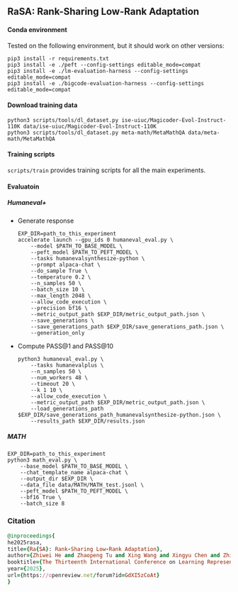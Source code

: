 ## RaSA: Rank-Sharing Low-Rank Adaptation



#### Conda environment

Tested on the following environment, but it should work on other versions:

```shell
pip3 install -r requirements.txt
pip3 install -e ./peft --config-settings editable_mode=compat
pip3 install -e ./lm-evaluation-harness --config-settings editable_mode=compat
pip3 install -e ./bigcode-evaluation-harness --config-settings editable_mode=compat
```



#### Download training data

```shell
python3 scripts/tools/dl_dataset.py ise-uiuc/Magicoder-Evol-Instruct-110K data/ise-uiuc/Magicoder-Evol-Instruct-110K
python3 scripts/tools/dl_dataset.py meta-math/MetaMathQA data/meta-math/MetaMathQA
```



#### Training scripts

`scripts/train` provides training scripts for all the main experiments.



#### Evaluatoin

##### Humaneval+

- Generate response

  ```shell
  EXP_DIR=path_to_this_experiment
  accelerate launch --gpu_ids 0 humaneval_eval.py \
      --model $PATH_TO_BASE_MODEL \
      --peft_model $PATH_TO_PEFT_MODEL \
      --tasks humanevalsynthesize-python \
      --prompt alpaca-chat \
      --do_sample True \
      --temperature 0.2 \
      --n_samples 50 \
      --batch_size 10 \
      --max_length 2048 \
      --allow_code_execution \
      --precision bf16 \
      --metric_output_path $EXP_DIR/metric_output_path.json \
      --save_generations \
      --save_generations_path $EXP_DIR/save_generations_path.json \
      --generation_only
  ```

- Compute PASS@1 and PASS@10

  ```SHELL
  python3 humaneval_eval.py \
      --tasks humanevalplus \
      --n_samples 50 \
      --num_workers 48 \
      --timeout 20 \
      --k 1 10 \
      --allow_code_execution \
      --metric_output_path $EXP_DIR/metric_output_path.json \
      --load_generations_path $EXP_DIR/save_generations_path_humanevalsynthesize-python.json \
      --results_path $EXP_DIR/results.json
  ```

##### MATH

```
EXP_DIR=path_to_this_experiment
python3 math_eval.py \
    --base_model $PATH_TO_BASE_MODEL \
    --chat_template_name alpaca-chat \
    --output_dir $EXP_DIR \
    --data_file data/MATH/MATH_test.jsonl \
    --peft_model $PATH_TO_PEFT_MODEL \
    --bf16 True \
    --batch_size 8
```



### Citation

```ruby
@inproceedings{
he2025rasa,
title={Ra{SA}: Rank-Sharing Low-Rank Adaptation},
author={Zhiwei He and Zhaopeng Tu and Xing Wang and Xingyu Chen and Zhijie Wang and Jiahao Xu and Tian Liang and Wenxiang Jiao and Zhuosheng Zhang and Rui Wang},
booktitle={The Thirteenth International Conference on Learning Representations},
year={2025},
url={https://openreview.net/forum?id=GdXI5zCoAt}
}
```
